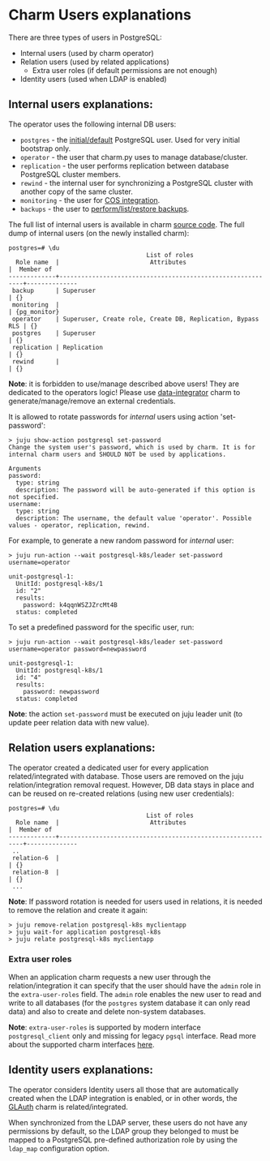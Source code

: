 


# Charm Users explanations

There are three types of users in PostgreSQL:

* Internal users (used by charm operator)
* Relation users (used by related applications)
  * Extra user roles (if default permissions are not enough)
* Identity users (used when LDAP is enabled)

<a name="internal-users"></a>
## Internal users explanations:

The operator uses the following internal DB users:

* `postgres` - the [initial/default](https://charmhub.io/postgresql-k8s/docs/t-manage-passwords) PostgreSQL user. Used for very initial bootstrap only.
* `operator` - the user that charm.py uses to manage database/cluster.
* `replication` - the user performs replication between database PostgreSQL cluster members.
* `rewind` - the internal user for synchronizing a PostgreSQL cluster with another copy of the same cluster.
* `monitoring` - the user for [COS integration](https://charmhub.io/postgresql-k8s/docs/h-enable-monitoring).
* `backups` - the user to [perform/list/restore backups](https://charmhub.io/postgresql-k8s/docs/h-create-and-list-backups).

The full list of internal users is available in charm [source code](https://github.com/canonical/postgresql-operator/blob/main/src/constants.py). The full dump of internal users (on the newly installed charm):

```text
postgres=# \du
                                      List of roles
  Role name  |                         Attributes                         |  Member of   
-------------+------------------------------------------------------------+--------------
 backup      | Superuser                                                  | {}
 monitoring  |                                                            | {pg_monitor}
 operator    | Superuser, Create role, Create DB, Replication, Bypass RLS | {}
 postgres    | Superuser                                                  | {}
 replication | Replication                                                | {}
 rewind      |                                                            | {}
```
**Note**: it is forbidden to use/manage described above users! They are dedicated to the operators logic! Please use [data-integrator](https://charmhub.io/postgresql-k8s/docs/t-integrations) charm to generate/manage/remove an external credentials.

It is allowed to rotate passwords for *internal* users using action 'set-password':
```text
> juju show-action postgresql set-password
Change the system user's password, which is used by charm. It is for internal charm users and SHOULD NOT be used by applications.

Arguments
password:
  type: string
  description: The password will be auto-generated if this option is not specified.
username:
  type: string
  description: The username, the default value 'operator'. Possible values - operator, replication, rewind.
```

For example, to generate a new random password for *internal* user:

```text
> juju run-action --wait postgresql-k8s/leader set-password username=operator

unit-postgresql-1:
  UnitId: postgresql-k8s/1
  id: "2"
  results:
    password: k4qqnWSZJZrcMt4B
  status: completed
```

To set a predefined password for the specific user, run:
```text
> juju run-action --wait postgresql-k8s/leader set-password username=operator password=newpassword

unit-postgresql-1:
  UnitId: postgresql-k8s/1
  id: "4"
  results:
    password: newpassword
  status: completed
```
**Note**: the action `set-password` must be executed on juju leader unit (to update peer relation data with new value).

<a name="relation-users"></a>
## Relation users explanations:

The operator created a dedicated user for every application related/integrated with database. Those users are removed on the juju relation/integration removal request. However, DB data stays in place and can be reused on re-created relations (using new user credentials):

```text
postgres=# \du
                                      List of roles
  Role name  |                         Attributes                         |  Member of   
-------------+------------------------------------------------------------+--------------
 ..
 relation-6  |                                                            | {}
 relation-8  |                                                            | {}
 ...
```

**Note**: If password rotation is needed for users used in relations, it is needed to remove the relation and create it again:
```text
> juju remove-relation postgresql-k8s myclientapp
> juju wait-for application postgresql-k8s
> juju relate postgresql-k8s myclientapp
```

<a name="extra-user-roles"></a>
### Extra user roles

When an application charm requests a new user through the relation/integration it can specify that the user should have the `admin` role in the `extra-user-roles` field. The `admin` role enables the new user to read and write to all databases (for the `postgres` system database it can only read data) and also to create and delete non-system databases.

**Note**: `extra-user-roles` is supported by modern interface `postgresql_client` only and missing for legacy `pgsql` interface. Read more about the supported charm interfaces [here](/explanation/interfaces-endpoints).

<a name="identity-users"></a>
## Identity users explanations:
The operator considers Identity users all those that are automatically created when the LDAP integration is enabled, or in other words, the [GLAuth](https://charmhub.io/glauth-k8s) charm is related/integrated.

When synchronized from the LDAP server, these users do not have any permissions by default, so the LDAP group they belonged to must be mapped to a PostgreSQL pre-defined authorization role by using the `ldap_map` configuration option.

